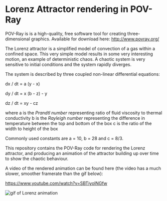 # Lorenz Attractor rendering in POV-Ray

POV-Ray is is a high-quality, free software tool for creating three-dimensional graphics. Available for download here: 
http://www.povray.org/

The Lorenz attractor is a simplified model of convection of a gas within a confined space. This very simple model results in some very interesting motion, an example of deterministic chaos. 
A chaotic system is very sensitive to initial conditions and the system rapidly diverges. 

The system is described by three coupled non-linear differential equations:

dx / dt = a (y - x)

dy / dt = x (b - z) - y

dz / dt = xy - cz

where a is the *Prandtl number* representing ratio of fluid viscosity to thermal conductivity
b is the *Rayleigh number* representing the difference in temperature between the top and bottom of the box
c is the ratio of the width to height of the box

Commonly used constants are a = 10, b = 28 and c = 8/3.

This repository contains the POV-Ray code for rendering the Lorenz attractor, and producing an animation of the attractor building up over time to show the chaotic behaviour.


A video of the rendered animation can be found here (the video has a much slower, smoother framerate than the gif below):

https://www.youtube.com/watch?v=SBTiyolNGfw

![gif of Lorenz animation](LorenzAttractorGif.gif)
